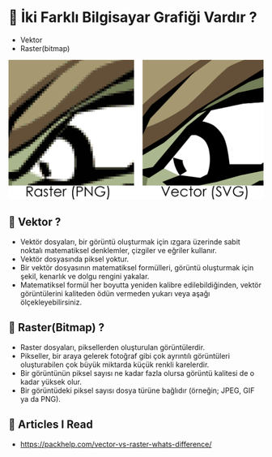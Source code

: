# 🎯 İki Farklı Bilgisayar Grafiği Vardır ?

* Vektor
* Raster(bitmap)

<img src="https://github.com/rasitesdmr/Graphics-Programming/blob/master/zetcode/Introduction/image/vr1.png">

## 📌 Vektor ?

* Vektör dosyaları, bir görüntü oluşturmak için ızgara üzerinde sabit noktalı matematiksel denklemler, çizgiler ve
  eğriler kullanır.
* Vektör dosyasında piksel yoktur.
* Bir vektör dosyasının matematiksel formülleri, görüntü oluşturmak için şekil, kenarlık ve dolgu rengini yakalar.
* Matematiksel formül her boyutta yeniden kalibre edilebildiğinden, vektör görüntülerini kaliteden ödün vermeden yukarı
  veya aşağı ölçekleyebilirsiniz.

## 📌 Raster(Bitmap) ?

* Raster dosyaları, piksellerden oluşturulan görüntülerdir.
* Pikseller, bir araya gelerek fotoğraf gibi çok ayrıntılı görüntüleri oluşturabilen çok büyük miktarda
  küçük renkli karelerdir.
* Bir görüntünün piksel sayısı ne kadar fazla olursa görüntü kalitesi de o kadar yüksek olur.
* Bir görüntüdeki piksel sayısı dosya türüne bağlıdır (örneğin; JPEG, GIF ya da PNG).

## 📌 Articles I Read

* https://packhelp.com/vector-vs-raster-whats-difference/
